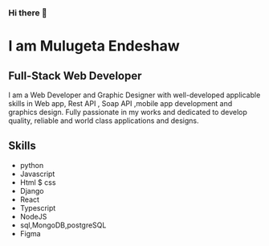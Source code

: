 ### Hi there 👋
#  I am Mulugeta Endeshaw
##  Full-Stack Web Developer
I am a Web Developer and Graphic Designer with well-developed applicable skills in Web app, Rest API , Soap API ,mobile app
development and graphics design. Fully passionate in my works and dedicated to develop quality, reliable and world class 
applications and designs.
## Skills
+ python
+ Javascript
+ Html $ css
+ Django
+ React
+ Typescript
+ NodeJS
+ sql,MongoDB,postgreSQL
+ Figma



<!--
**programming10000/programming10000** is a ✨ _special_ ✨ repository because its `README.md` (this file) appears on your GitHub profile.

Here are some ideas to get you started:

- 🔭 I’m currently working on ...
- 🌱 I’m currently learning ...
- 👯 I’m looking to collaborate on ...
- 🤔 I’m looking for help with ...
- 💬 Ask me about ...
- 📫 How to reach me: ...
- 😄 Pronouns: ...
- ⚡ Fun fact: ...
-->
